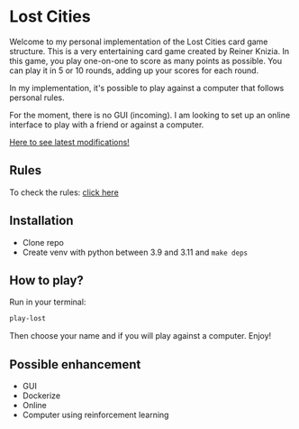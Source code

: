 # Lost Cities

Welcome to my personal implementation of the Lost Cities card game structure. This is a very entertaining card game created by Reiner Knizia. In this game, you play one-on-one to score as many points as possible. You can play it in 5 or 10 rounds, adding up your scores for each round.

In my implementation, it's possible to play against a computer that follows personal rules.

For the moment, there is no GUI (incoming). I am looking to set up an online interface to play with a friend or against a computer.

[Here to see latest modifications!](CHANGELOG.md)

## Rules

To check the rules: [click here](https://cdn.1j1ju.com/medias/c8/66/47-lost-cities-rulebook.pdf)

## Installation

- Clone repo
- Create venv with python between 3.9 and 3.11 and `make deps`

## How to play?

Run in your terminal:

```sh
play-lost
```

Then choose your name and if you will play against a computer. Enjoy!

## Possible enhancement

- GUI
- Dockerize
- Online
- Computer using reinforcement learning
